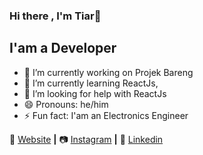 ### Hi there , I'm Tiar👋

## I'am a Developer 

- 🔭 I’m currently working on Projek Bareng
- 🌱 I’m currently learning ReactJs, 
- 🤔 I’m looking for help with ReactJs
- 😄 Pronouns: he/him
- ⚡ Fun fact: I'am an Electronics Engineer

🏡 [Website][Website]  **|**
📷 [Instagram][Instagram] **|**
👔 [Linkedin][Linkedin] 

[Website]: https://tiarss.github.io/
[Instagram]: https://instagram.com/muhammadsubrata
[Linkedin]: https://www.linkedin.com/in/bahtiarsubrata/

<!-- inspired by bradgarropy github profile  -->

